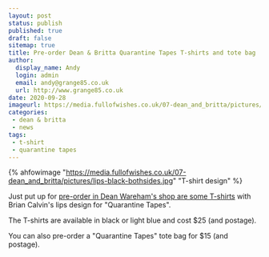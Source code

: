 ```yaml
---
layout: post
status: publish
published: true
draft: false
sitemap: true
title: Pre-order Dean & Britta Quarantine Tapes T-shirts and tote bag
author:
  display_name: Andy
  login: admin
  email: andy@grange85.co.uk
  url: http://www.grange85.co.uk
date: 2020-09-28 
imageurl: https://media.fullofwishes.co.uk/07-dean_and_britta/pictures/lips-black-bothsides.jpg
categories:
 - dean & britta
 - news
tags:
 - t-shirt
 - quarantine tapes
---
```

{% ahfowimage "https://media.fullofwishes.co.uk/07-dean_and_britta/pictures/lips-black-bothsides.jpg" "T-shirt design" %}

Just put up for [pre-order in Dean Wareham's shop are some T-shirts](https://deanwareham.com/shop#tees) with Brian Calvin's lips design for "Quarantine Tapes".

The T-shirts are available in black or light blue and cost $25 (and postage).

You can also pre-order a "Quarantine Tapes" tote bag for $15 (and postage).

